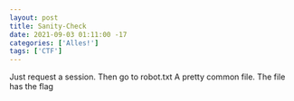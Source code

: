 ```yaml
---
layout: post
title: Sanity-Check
date: 2021-09-03 01:11:00 -17
categories: ['Alles!']
tags: ['CTF']
---
```


Just request a session. Then go to robot.txt
A pretty common file. The file has the flag